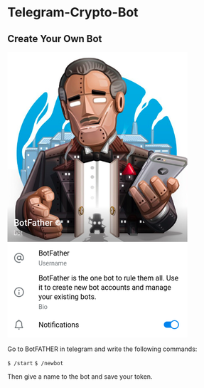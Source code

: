 # Telegram-Crypto-Bot

## Create Your Own Bot

![BotFathe](https://github.com/kursatkomurcu/telegram-crypto-bot/blob/main/botFather.png)

Go to BotFATHER in telegram and write the following commands:

`$ /start`
`$ /newbot`

Then give a name to the bot and save your token.
